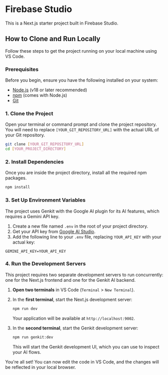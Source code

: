 # Firebase Studio

This is a Next.js starter project built in Firebase Studio.

## How to Clone and Run Locally

Follow these steps to get the project running on your local machine using VS Code.

### Prerequisites

Before you begin, ensure you have the following installed on your system:
- [Node.js](https://nodejs.org/) (v18 or later recommended)
- [npm](https://www.npmjs.com/) (comes with Node.js)
- [Git](https://git-scm.com/)

### 1. Clone the Project

Open your terminal or command prompt and clone the project repository. You will need to replace `[YOUR_GIT_REPOSITORY_URL]` with the actual URL of your Git repository.

```bash
git clone [YOUR_GIT_REPOSITORY_URL]
cd [YOUR_PROJECT_DIRECTORY]
```

### 2. Install Dependencies

Once you are inside the project directory, install all the required npm packages.

```bash
npm install
```

### 3. Set Up Environment Variables

The project uses Genkit with the Google AI plugin for its AI features, which requires a Gemini API key.

1.  Create a new file named `.env` in the root of your project directory.
2.  Get your API key from [Google AI Studio](https://aistudio.google.com/app/apikey).
3.  Add the following line to your `.env` file, replacing `YOUR_API_KEY` with your actual key:

```
GEMINI_API_KEY=YOUR_API_KEY
```

### 4. Run the Development Servers

This project requires two separate development servers to run concurrently: one for the Next.js frontend and one for the Genkit AI backend.

1.  **Open two terminals** in VS Code (`Terminal` > `New Terminal`).
2.  In the **first terminal**, start the Next.js development server:

    ```bash
    npm run dev
    ```
    Your application will be available at `http://localhost:9002`.

3.  In the **second terminal**, start the Genkit development server:

    ```bash
    npm run genkit:dev
    ```
    This will start the Genkit development UI, which you can use to inspect your AI flows.

You're all set! You can now edit the code in VS Code, and the changes will be reflected in your local browser.
